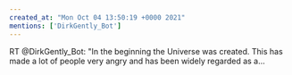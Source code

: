 ```yaml
---
created_at: "Mon Oct 04 13:50:19 +0000 2021"
mentions: ['DirkGently_Bot']
---
```


RT @DirkGently_Bot: "In the beginning the Universe was created. This has made a lot of people very angry and has been widely regarded as a…